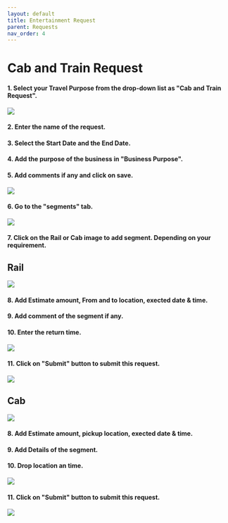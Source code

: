 ```yaml
---
layout: default
title: Entertainment Request
parent: Requests 
nav_order: 4
---
```


# Cab and Train Request


#### 1. Select your Travel Purpose from the drop-down list as "Cab and Train Request". 

<img src="{{ site.url }}{{ site.baseurl }}\assets\images\cab\cab1.png">

#### 2. Enter the name of the request.

#### 3. Select the Start Date and the End Date.

#### 4. Add the purpose of the business in "Business Purpose".

#### 5. Add comments if any and click on save.

<img src="{{ site.url }}{{ site.baseurl }}\assets\images\cab\cab1a.png">

#### 6. Go to the "segments" tab.

<img src="{{ site.url }}{{ site.baseurl }}\assets\images\cab\cab2a.png">

#### 7. Click on the Rail or Cab image to add segment. Depending on your requirement.

## Rail

<img src="{{ site.url }}{{ site.baseurl }}\assets\images\cab\cab3.png">  

#### 8. Add Estimate amount, From and to location, exected date & time.

#### 9. Add comment of the segment if any.

#### 10. Enter the return time.

<img src="{{ site.url }}{{ site.baseurl }}\assets\images\ent\ent4.png">

#### 11. Click on "Submit" button to submit this request.

<img src="{{ site.url }}{{ site.baseurl }}\assets\images\ent\ent6.png">

## Cab

<img src="{{ site.url }}{{ site.baseurl }}\assets\images\cab\cab3a.png">

#### 8. Add Estimate amount, pickup location, exected date & time.

#### 9. Add Details of the segment.

#### 10. Drop location an time.

<img src="{{ site.url }}{{ site.baseurl }}\assets\images\ent\ent5.png">

#### 11. Click on "Submit" button to submit this request.

<img src="{{ site.url }}{{ site.baseurl }}\assets\images\ent\ent6.png">
